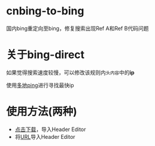 # cnbing-to-bing
国内bing重定向至bing，修复搜索出现Ref A和Ref B代码问题
# 关于bing-direct
如果觉得搜索速度较慢，可以修改该规则内`头内容`中的**ip**

使用[多地ping](https://www.itdog.cn/ping/bing.com)进行寻找最快ip

# 使用方法(两种)
- [点击下载](https://ghproxy.com/gist.githubusercontent.com/MengNianxiaoyao/9955c078d0801ac9d7ab30f1700538d4/raw/7c42b3af595755ea1087f48a6a6aa4fdbe4eb73a/cn.bingtobing.json)，导入Header Editor
- 将[URL](https://ghproxy.com/gist.githubusercontent.com/MengNianxiaoyao/9955c078d0801ac9d7ab30f1700538d4/raw/7c42b3af595755ea1087f48a6a6aa4fdbe4eb73a/cn.bingtobing.json)导入Header Editor
